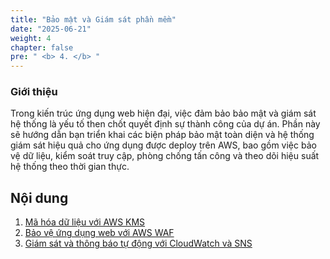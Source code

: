 ```yaml
---
title: "Bảo mật và Giám sát phần mềm"
date: "2025-06-21"
weight: 4
chapter: false
pre: " <b> 4. </b> "
---
```


### Giới thiệu

Trong kiến trúc ứng dụng web hiện đại, việc đảm bảo bảo mật và giám sát hệ thống là yếu tố then chốt quyết định sự thành công của dự án. Phần này sẽ hướng dẫn bạn triển khai các biện pháp bảo mật toàn diện và hệ thống giám sát hiệu quả cho ứng dụng được deploy trên AWS, bao gồm việc bảo vệ dữ liệu, kiểm soát truy cập, phòng chống tấn công và theo dõi hiệu suất hệ thống theo thời gian thực.

## Nội dung

1.  [Mã hóa dữ liệu với AWS KMS](4.1-aws-kms/)
2.  [Bảo vệ ứng dụng web với AWS WAF](4.2-aws-waf/)
3.  [Giám sát và thông báo tự động với CloudWatch và SNS](4.3-aws-cloudwatch/)
